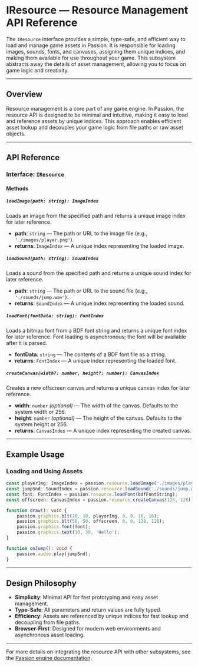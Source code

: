 # IResource — Resource Management API Reference

The `IResource` interface provides a simple, type-safe, and efficient way to load and manage game assets in Passion. It is responsible for loading images, sounds, fonts, and canvases, assigning them unique indices, and making them available for use throughout your game. This subsystem abstracts away the details of asset management, allowing you to focus on game logic and creativity.

---

## Overview

Resource management is a core part of any game engine. In Passion, the resource API is designed to be minimal and intuitive, making it easy to load and reference assets by unique indices. This approach enables efficient asset lookup and decouples your game logic from file paths or raw asset objects.

---

## API Reference

### Interface: `IResource`

#### Methods

##### `loadImage(path: string): ImageIndex`
Loads an image from the specified path and returns a unique image index for later reference.

- **path**: `string` — The path or URL to the image file (e.g., `'./images/player.png'`).
- **returns**: `ImageIndex` — A unique index representing the loaded image.

##### `loadSound(path: string): SoundIndex`
Loads a sound from the specified path and returns a unique sound index for later reference.

- **path**: `string` — The path or URL to the sound file (e.g., `'./sounds/jump.wav'`).
- **returns**: `SoundIndex` — A unique index representing the loaded sound.

##### `loadFont(fontData: string): FontIndex`
Loads a bitmap font from a BDF font string and returns a unique font index for later reference. Font loading is asynchronous; the font will be available after it is parsed.

- **fontData**: `string` — The contents of a BDF font file as a string.
- **returns**: `FontIndex` — A unique index representing the loaded font.

##### `createCanvas(width?: number, height?: number): CanvasIndex`
Creates a new offscreen canvas and returns a unique canvas index for later reference.

- **width**: `number` *(optional)* — The width of the canvas. Defaults to the system width or 256.
- **height**: `number` *(optional)* — The height of the canvas. Defaults to the system height or 256.
- **returns**: `CanvasIndex` — A unique index representing the created canvas.

---

## Example Usage

### Loading and Using Assets
```typescript
const playerImg: ImageIndex = passion.resource.loadImage('./images/player.png');
const jumpSnd: SoundIndex = passion.resource.loadSound('./sounds/jump.wav');
const font: FontIndex = passion.resource.loadFont(bdfFontString);
const offscreen: CanvasIndex = passion.resource.createCanvas(128, 128);

function draw(): void {
    passion.graphics.blt(10, 10, playerImg, 0, 0, 16, 16);
    passion.graphics.blt(50, 50, offscreen, 0, 0, 128, 128);
    passion.graphics.font(font);
    passion.graphics.text(10, 30, 'Hello');
}

function onJump(): void {
    passion.audio.play(jumpSnd);
}
```

---

## Design Philosophy

- **Simplicity**: Minimal API for fast prototyping and easy asset management.
- **Type-Safe**: All parameters and return values are fully typed.
- **Efficiency**: Assets are referenced by unique indices for fast lookup and decoupling from file paths.
- **Browser-First**: Designed for modern web environments and asynchronous asset loading.

---

For more details on integrating the resource API with other subsystems, see the [Passion engine documentation](./passion.md).
